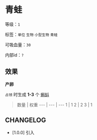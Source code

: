 # 青蛙

等级：`1`

标签：`单位` `生物` `小型生物` `青蛙`

可吸血量：`30`

内部id：`?`

## 效果

**产卵**

`占领` 时生成 **1-3** 个 [蝌蚪](蝌蚪.md)
> 数量 | 权重
> --- | --- | ---
> 1 | 1
> 2 | 2
> 3 | 1

## CHANGELOG

- [1.0.0] 引入
